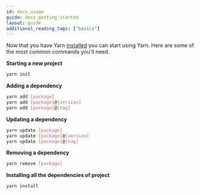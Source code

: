 ```yaml
---
id: docs_usage
guide: docs_getting_started
layout: guide
additional_reading_tags: ["basics"]
---
```


Now that you have Yarn [installed](install) you can start using Yarn. Here are some of the most common commands you'll need.

**Starting a new project**

```sh
yarn init
```

**Adding a dependency**

```sh
yarn add [package]
yarn add [package]@[version]
yarn add [package]@[tag]
```

**Updating a dependency**

```sh
yarn update [package]
yarn update [package]@[version]
yarn update [package]@[tag]
```

**Removing a dependency**

```sh
yarn remove [package]
```

**Installing all the dependencies of project**

```sh
yarn install
```
